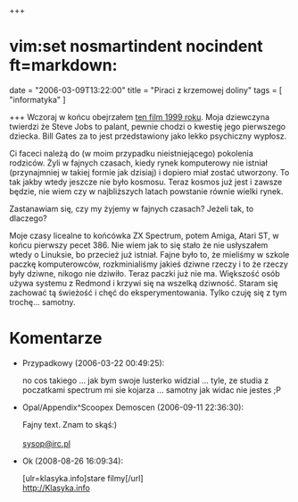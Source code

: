 +++
# vim:set nosmartindent nocindent ft=markdown:
date = "2006-03-09T13:22:00"
title = "Piraci z krzemowej doliny"
tags = [ "informatyka" ]

+++
Wczoraj w końcu obejrzałem [ten film 1999
roku](http://en.wikipedia.org/wiki/Pirates_of_Silicon_Valley). Moja dziewczyna
twierdzi że Steve Jobs to palant, pewnie chodzi o kwestię jego pierwszego
dziecka. Bill Gates za to jest przedstawiony jako lekko psychiczny wypłosz.

<!--more-->

Ci faceci należą do (w moim przypadku nieistniejącego) pokolenia rodziców.
Żyli w fajnych czasach, kiedy rynek komputerowy nie istniał (przynajmniej w
takiej formie jak dzisiaj) i dopiero miał zostać utworzony. To tak jakby wtedy
jeszcze nie było kosmosu. Teraz kosmos już jest i zawsze będzie, nie wiem czy
w najbliższych latach powstanie równie wielki rynek.

Zastanawiam się, czy my żyjemy w fajnych czasach? Jeżeli tak, to dlaczego?

Moje czasy licealne to końcówka ZX Spectrum, potem Amiga, Atari ST, w końcu
pierwszy pecet 386. Nie wiem jak to się stało że nie usłyszałem wtedy o
Linuksie, bo przecież już istniał. Fajne było to, że mieliśmy w szkole paczkę
komputerowców, rozkminialiśmy jakieś dziwne rzeczy i to że rzeczy były dziwne,
nikogo nie dziwiło. Teraz paczki już nie ma. Większość osób używa systemu z
Redmond i krzywi się na wszelką dziwność. Staram się zachować tą świeżość i
chęć do eksperymentowania. Tylko czuję się z tym trochę... samotny.

# Komentarze

* Przypadkowy (2006-03-22 00:49:25): <p>no cos takiego ... jak bym swoje
  lusterko widzial ... tyle, ze studia z poczatkami spectrum mi sie kojarza ...
  samotny jak widac nie jestes ;P</p>
* Opal/Appendix^Scoopex Demoscen (2006-09-11 22:36:30): <p>Fajny text. Znam to
  skąś:) <br /> <br />sysop@irc.pl</p>
* Ok (2008-08-26 16:09:34): <p>[ulr=klasyka.info]stare filmy[/url]<br />
  http://Klasyka.info</p>
